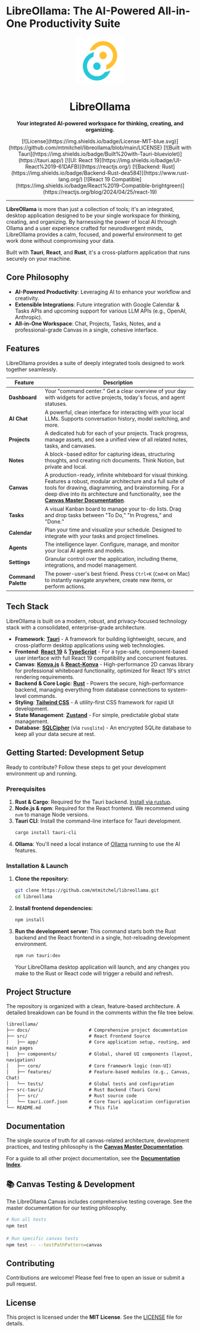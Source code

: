 # LibreOllama: The AI-Powered All-in-One Productivity Suite

<p align="center">
  <img src="https://raw.githubusercontent.com/mtmitchel/libreollama/main/src-tauri/icons/icon.png?raw=true" alt="LibreOllama Logo" width="128">
</p>

<h1 align="center">LibreOllama</h1>

<p align="center">
  <strong>Your integrated AI-powered workspace for thinking, creating, and organizing.</strong>
</p>

<p align="center">
  [![License](https://img.shields.io/badge/License-MIT-blue.svg)](https://github.com/mtmitchel/libreollama/blob/main/LICENSE)
  [![Built with Tauri](https://img.shields.io/badge/Built%20with-Tauri-blueviolet)](https://tauri.app/)
  [![UI: React 19](https://img.shields.io/badge/UI-React%2019-61DAFB)](https://reactjs.org/)
  [![Backend: Rust](https://img.shields.io/badge/Backend-Rust-dea584)](https://www.rust-lang.org/)
  [![React 19 Compatible](https://img.shields.io/badge/React%2019-Compatible-brightgreen)](https://reactjs.org/blog/2024/04/25/react-19)
</p>

---

**LibreOllama** is more than just a collection of tools; it's an integrated, desktop application designed to be your single workspace for thinking, creating, and organizing. By harnessing the power of local AI through Ollama and a user experience crafted for neurodivergent minds, LibreOllama provides a calm, focused, and powerful environment to get work done without compromising your data.

Built with **Tauri**, **React**, and **Rust**, it's a cross-platform application that runs securely on your machine.

## Core Philosophy

*   **AI-Powered Productivity**: Leveraging AI to enhance your workflow and creativity.
*   **Extensible Integrations**: Future integration with Google Calendar & Tasks APIs and upcoming support for various LLM APIs (e.g., OpenAI, Anthropic).
*   **All-in-One Workspace**: Chat, Projects, Tasks, Notes, and a professional-grade Canvas in a single, cohesive interface.

## Features

LibreOllama provides a suite of deeply integrated tools designed to work together seamlessly.

| Feature     | Description                                                                                                                                                                                                                                                                                       |
| ----------- | ------------------------------------------------------------------------------------------------------------------------------------------------------------------------------------------------------------------------------------------------------------------------------------------------- |
| **Dashboard** | Your "command center." Get a clear overview of your day with widgets for active projects, today's focus, and agent statuses.                                                                                                                                                                        |
| **AI Chat**   | A powerful, clean interface for interacting with your local LLMs. Supports conversation history, model switching, and more.                                                                                                                                                                         |
| **Projects**  | A dedicated hub for each of your projects. Track progress, manage assets, and see a unified view of all related notes, tasks, and canvases.                                                                                                                                                           |
| **Notes**     | A block-based editor for capturing ideas, structuring thoughts, and creating rich documents. Think Notion, but private and local.                                                                                                                                                                 |
| **Canvas**    | A production-ready, infinite whiteboard for visual thinking. Features a robust, modular architecture and a full suite of tools for drawing, diagramming, and brainstorming. For a deep dive into its architecture and functionality, see the **[Canvas Master Documentation](./docs/CANVAS_MASTER_DOCUMENTATION.md)**. |
| **Tasks**     | A visual Kanban board to manage your to-do lists. Drag and drop tasks between "To Do," "In Progress," and "Done."                                                                                                                                                                                |
| **Calendar**  | Plan your time and visualize your schedule. Designed to integrate with your tasks and project timelines.                                                                                                                                                                                            |
| **Agents**    | The intelligence layer. Configure, manage, and monitor your local AI agents and models.                                                                                                                                                                                                             |
| **Settings**  | Granular control over the application, including theme, integrations, and model management.                                                                                                                                                                                                         |
| **Command Palette** | The power-user's best friend. Press `Ctrl+K` (`Cmd+K` on Mac) to instantly navigate anywhere, create new items, or perform actions.                                                                                                                                                             |

## Tech Stack

LibreOllama is built on a modern, robust, and privacy-focused technology stack with a consolidated, enterprise-grade architecture.

*   **Framework**: [**Tauri**](https://tauri.app/) - A framework for building lightweight, secure, and cross-platform desktop applications using web technologies.
*   **Frontend**: [**React 19**](https://reactjs.org/) & [**TypeScript**](https://www.typescriptlang.org/) - For a type-safe, component-based user interface with full React 19 compatibility and concurrent features.
*   **Canvas**: [**Konva.js**](https://konvajs.org/) & [**React-Konva**](https://github.com/konvajs/react-konva) - High-performance 2D canvas library for professional whiteboard functionality, optimized for React 19's strict rendering requirements.
*   **Backend & Core Logic**: [**Rust**](https://www.rust-lang.org/) - Powers the secure, high-performance backend, managing everything from database connections to system-level commands.
*   **Styling**: [**Tailwind CSS**](https://tailwindcss.com/) - A utility-first CSS framework for rapid UI development.
*   **State Management**: [**Zustand**](https://zustand.surge.sh/) - For simple, predictable global state management.
*   **Database**: [**SQLCipher**](https://www.zetetic.net/sqlcipher/) (via `rusqlite`) - An encrypted SQLite database to keep all your data secure at rest.

## Getting Started: Development Setup

Ready to contribute? Follow these steps to get your development environment up and running.

### Prerequisites

1.  **Rust & Cargo**: Required for the Tauri backend. [Install via rustup](https://www.rust-lang.org/tools/install).
2.  **Node.js & npm**: Required for the React frontend. We recommend using `nvm` to manage Node versions.
3.  **Tauri CLI**: Install the command-line interface for Tauri development.
    ```bash
    cargo install tauri-cli
    ```
4.  **Ollama**: You'll need a local instance of [Ollama](https://ollama.com/) running to use the AI features.

### Installation & Launch

1.  **Clone the repository:**
    ```bash
    git clone https://github.com/mtmitchel/libreollama.git
    cd libreollama
    ```

2.  **Install frontend dependencies:**
    ```bash
    npm install
    ```

3.  **Run the development server:**
    This command starts both the Rust backend and the React frontend in a single, hot-reloading development environment.
    ```bash
    npm run tauri:dev
    ```
    Your LibreOllama desktop application will launch, and any changes you make to the Rust or React code will trigger a rebuild and refresh.

## Project Structure

The repository is organized with a clean, feature-based architecture. A detailed breakdown can be found in the comments within the file tree below.

```
libreollama/
├── docs/                      # Comprehensive project documentation
├── src/                       # React Frontend Source
│   ├── app/                   # Core application setup, routing, and main pages
│   ├── components/            # Global, shared UI components (layout, navigation)
│   ├── core/                  # Core framework logic (non-UI)
│   ├── features/              # Feature-based modules (e.g., Canvas, Chat)
│   └── tests/                 # Global tests and configuration
├── src-tauri/                 # Rust Backend (Tauri Core)
│   ├── src/                   # Rust source code
│   └── tauri.conf.json        # Core Tauri application configuration
└── README.md                  # This file
```

## Documentation

The single source of truth for all canvas-related architecture, development practices, and testing philosophy is the **[Canvas Master Documentation](./docs/CANVAS_MASTER_DOCUMENTATION.md)**.

For a guide to all other project documentation, see the **[Documentation Index](./docs/README.md)**.

## 📚 Canvas Testing & Development

The LibreOllama Canvas includes comprehensive testing coverage. See the master documentation for our testing philosophy.

```bash
# Run all tests
npm test

# Run specific canvas tests
npm test -- --testPathPattern=canvas
```

## Contributing

Contributions are welcome! Please feel free to open an issue or submit a pull request.

## License

This project is licensed under the **MIT License**. See the [LICENSE](LICENSE) file for details.
